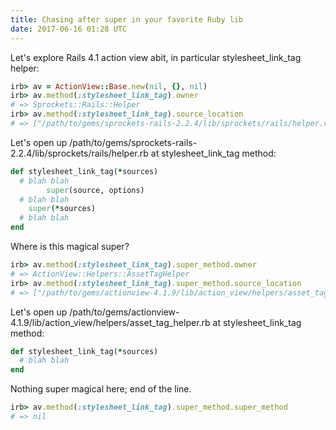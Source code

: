 ```yaml
---
title: Chasing after super in your favorite Ruby lib
date: 2017-06-16 01:28 UTC
---
```


Let's explore Rails 4.1 action view abit, in particular stylesheet_link_tag helper:

~~~ ruby
irb> av = ActionView::Base.new(nil, {}, nil)
irb> av.method(:stylesheet_link_tag).owner
# => Sprockets::Rails::Helper
irb> av.method(:stylesheet_link_tag).source_location
# => ["/path/to/gems/sprockets-rails-2.2.4/lib/sprockets/rails/helper.rb", 155]
~~~

Let's open up /path/to/gems/sprockets-rails-2.2.4/lib/sprockets/rails/helper.rb at stylesheet_link_tag method:

~~~ruby
def stylesheet_link_tag(*sources)
  # blah blah
        super(source, options)
  # blah blah
    super(*sources)
  # blah blah
end
~~~

Where is this magical super?

~~~ruby
irb> av.method(:stylesheet_link_tag).super_method.owner
# => ActionView::Helpers::AssetTagHelper
irb> av.method(:stylesheet_link_tag).super_method.source_location
# => ["/path/to/gems/actionview-4.1.9/lib/action_view/helpers/asset_tag_helper.rb", 92]
~~~

Let's open up /path/to/gems/actionview-4.1.9/lib/action_view/helpers/asset_tag_helper.rb at stylesheet_link_tag method:

~~~ruby
def stylesheet_link_tag(*sources)
  # blah blah
end
~~~

Nothing super magical here; end of the line.

~~~ruby
irb> av.method(:stylesheet_link_tag).super_method.super_method
# => nil
~~~

